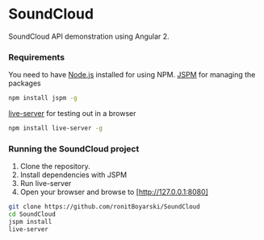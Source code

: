 # SoundCloud
SoundCloud API demonstration using Angular 2.

### Requirements

You need to have [Node.js](https://nodejs.org/en/download) installed for using NPM.
[JSPM](http://jspm.io) for managing the packages

```sh
npm install jspm -g
```
[live-server](https://www.npmjs.com/package/live-server) for testing out in a browser

```sh
npm install live-server -g
```

### Running the SoundCloud project

1. Clone the repository.
2. Install dependencies with JSPM
3. Run live-server
4. Open your browser and browse to [http://127.0.0.1:8080]

```sh
git clone https://github.com/ronitBoyarski/SoundCloud
cd SoundCloud
jspm install
live-server
```
